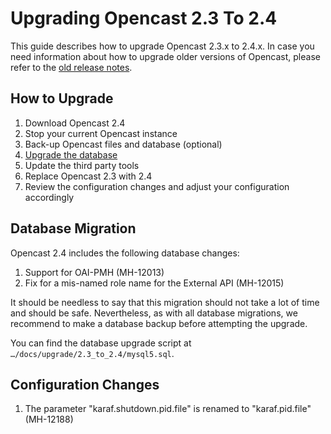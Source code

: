 Upgrading Opencast 2.3 To 2.4
=============================

This guide describes how to upgrade Opencast 2.3.x to 2.4.x. In case you need information about how to upgrade older
versions of Opencast, please refer to the [old release notes](https://docs.opencast.org).


How to Upgrade
--------------

1. Download Opencast 2.4
2. Stop your current Opencast instance
3. Back-up Opencast files and database (optional)
4. [Upgrade the database](#database-migration)
5. Update the third party tools
6. Replace Opencast 2.3 with 2.4
7. Review the configuration changes and adjust your configuration accordingly


Database Migration
------------------

Opencast 2.4 includes the following database changes:

1. Support for OAI-PMH (MH-12013)
2. Fix for a mis-named role name for the External API (MH-12015)

It should be needless to say that this migration should not take a lot of time and should be safe. Nevertheless, as with
all database migrations, we recommend to make a database backup before attempting the upgrade.

You can find the database upgrade script at `…/docs/upgrade/2.3_to_2.4/mysql5.sql`.


Configuration Changes
------------------

1. The parameter "karaf.shutdown.pid.file" is renamed to "karaf.pid.file" (MH-12188)
